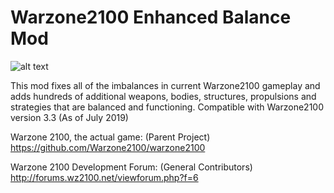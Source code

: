# Warzone2100 Enhanced Balance Mod
![alt text](https://github.com/jbreija/Warzone2100EB/blob/master/screenshot.png)

This mod fixes all of the imbalances in current Warzone2100 gameplay and adds hundreds of additional weapons, bodies, structures, propulsions and strategies that are balanced and functioning. Compatible with Warzone2100 version 3.3 (As of July 2019)

Warzone 2100, the actual game: (Parent Project)
https://github.com/Warzone2100/warzone2100

Warzone 2100 Development Forum: (General Contributors)
http://forums.wz2100.net/viewforum.php?f=6
